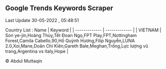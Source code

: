 

## Google Trends Keywords Scraper 
 
Last Update 30-05-2022 , 05:48:51

Country List :
 Name  | Keyword |
| ------------- | ------------- |
| VIETNAM | Son ye-jin,Hoàng Thùy,Tết Đoan Ngọ,FPT Play,FPT,Nottingham Forest,Camila Cabello,90,Hồ Quỳnh Hương,Filip Nguyễn,LUNA 2.0,Xoi,Mane,Doãn Chí Kiên,Gareth Bale,Meghan,Trống,Lực lượng vũ trang,Argentina vs italy,Hope |



© Abdul Muttaqin 

